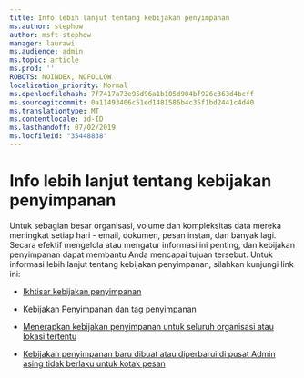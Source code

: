 ```yaml
---
title: Info lebih lanjut tentang kebijakan penyimpanan
ms.author: stephow
author: msft-stephow
manager: laurawi
ms.audience: admin
ms.topic: article
ms.prod: ''
ROBOTS: NOINDEX, NOFOLLOW
localization_priority: Normal
ms.openlocfilehash: 7f7417a73e95d96a1b105d904bf926c363d4bcff
ms.sourcegitcommit: 0a11493406c51ed1481586b4c35f1bd2441c4d40
ms.translationtype: MT
ms.contentlocale: id-ID
ms.lasthandoff: 07/02/2019
ms.locfileid: "35448838"
---
```

# <a name="more-info-about-retention-policies"></a>Info lebih lanjut tentang kebijakan penyimpanan

Untuk sebagian besar organisasi, volume dan kompleksitas data mereka meningkat setiap hari - email, dokumen, pesan instan, dan banyak lagi.
Secara efektif mengelola atau mengatur informasi ini penting, dan kebijakan penyimpanan dapat membantu Anda mencapai tujuan tersebut. Untuk informasi lebih lanjut tentang kebijakan penyimpanan, silahkan kunjungi link ini:

- [Ikhtisar kebijakan penyimpanan](https://docs.microsoft.com/office365/securitycompliance/retention-policies)

- [Kebijakan Penyimpanan dan tag penyimpanan](https://docs.microsoft.com/exchange/security-and-compliance/messaging-records-management/retention-tags-and-policies)

- [Menerapkan kebijakan penyimpanan untuk seluruh organisasi atau lokasi tertentu](https://docs.microsoft.com/office365/securitycompliance/retention-policies#applying-a-retention-policy-to-an-entire-organization-or-specific-locations)

- [Kebijakan penyimpanan baru dibuat atau diperbarui di pusat Admin asing tidak berlaku untuk kotak pesan](https://docs.microsoft.com/alchemyinsights/retention-policies-in-exchange-admin-center-not-working)

